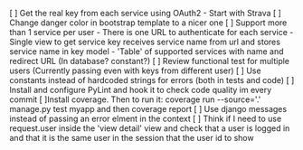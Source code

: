 [ ] Get the real key from each service using OAuth2 - Start with Strava
[ ] Change danger color in bootstrap template to a nicer one
[ ] Support more than 1 service per user
    - There is one URL to authenticate for each service
    - Single view to get service key receives service name from url and stores service name in key model
    - 'Table' of supported services with name and redirect URL (In database? constant?)
[ ] Review functional test for multiple users (Currently passing even with keys from different user)
[ ] Use constants instead of hardcoded strings for errors (both in tests and code)
[ ] Install and configure PyLint and hook it to check code quality im every commit
[ ]Install coverage. Then to run it: coverage run --source='.' manage.py test myapp
and then coverage report
[ ] Use django messages instead of passing an error elment in the context
[ ] Think if I need to use request.user inside the 'view detail' view and check that a user is logged in and that it is the same user in the session that the user id to show
